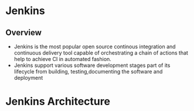 # Jenkins

## Overview

- Jenkins is the most popular open source continous integration and continuous delivery tool capable of orchestrating a chain of actions that help to achieve CI in automated fashion.
- Jenkins support various software development stages part of its lifecycle from building, testing,documenting the software and deployment

# Jenkins Architecture
